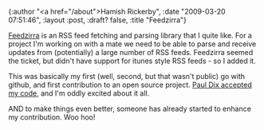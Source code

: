 {:author "<a href=\"/about\">Hamish Rickerby</a>", :date "2009-03-20 07:51:46", :layout :post, :draft? false, :title "Feedzirra"}

<a href="http://github.com/pauldix/feedzirra/tree/master">Feedzirra</a> is an RSS feed fetching and parsing library that I quite like.  For a project I'm working on with a mate we need to be able to parse and receive updates from (potentially) a large number of RSS feeds.  Feedzirra seemed the ticket, but didn't have support for itunes style RSS feeds - so I added it.  

This was basically my first (well, second, but that wasn't public) go with github, and first contribution to an open source project.  <a href="http://www.pauldix.net/2009/03/feedzirra-release-adds-simple-custom-parsing-and-more.html">Paul Dix accepted my code</a>, and I'm oddly excited about it all.

AND to make things even better, someone has already started to enhance my contribution.  Woo hoo!

